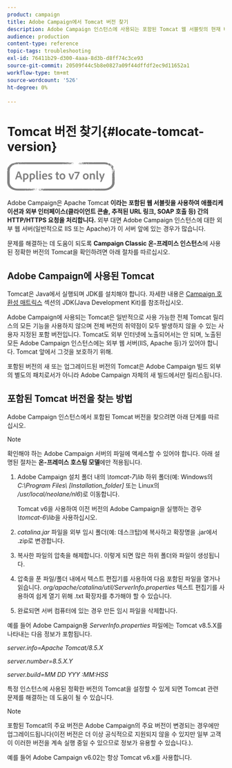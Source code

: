 ```yaml
---
product: campaign
title: Adobe Campaign에서 Tomcat 버전 찾기
description: Adobe Campaign 인스턴스에 사용되는 포함된 Tomcat 웹 서블릿의 현재 버전을 확인하는 방법을 배웁니다.
audience: production
content-type: reference
topic-tags: troubleshooting
exl-id: 76411b29-d300-4aaa-8d3b-d8ff74c3ce93
source-git-commit: 20509f44c5b8e0827a09f44dffdf2ec9d11652a1
workflow-type: tm+mt
source-wordcount: '526'
ht-degree: 0%

---
```


# Tomcat 버전 찾기{#locate-tomcat-version}

![](../../assets/v7-only.svg)

Adobe Campaign은 Apache Tomcat **이라는 포함된 웹 서블릿을 사용하여 애플리케이션과 외부 인터페이스(클라이언트 콘솔, 추적된 URL 링크, SOAP 호출 등) 간의 HTTP/HTTPS 요청을 처리합니다.** 외부 대면 Adobe Campaign 인스턴스에 대한 외부 웹 서버(일반적으로 IIS 또는 Apache)가 이 서버 앞에 있는 경우가 많습니다.

문제를 해결하는 데 도움이 되도록 **Campaign Classic 온-프레미스 인스턴스**&#x200B;에 사용된 정확한 버전의 Tomcat을 확인하려면 아래 절차를 따르십시오.

## Adobe Campaign에 사용된 Tomcat

Tomcat은 Java에서 실행되며 JDK를 설치해야 합니다. 자세한 내용은 [Campaign 호환성 매트릭스](../../rn/using/compatibility-matrix.md) 섹션의 JDK(Java Development Kit)를 참조하십시오.

Adobe Campaign에 사용되는 Tomcat은 일반적으로 사용 가능한 전체 Tomcat 릴리스의 모든 기능을 사용하지 않으며 전체 버전의 취약점이 모두 발생하지 않을 수 있는 사용자 지정된 포함 버전입니다. Tomcat도 외부 인터넷에 노출되어서는 안 되며, 노출된 모든 Adobe Campaign 인스턴스에는 외부 웹 서버(IIS, Apache 등)가 있어야 합니다. Tomcat 앞에서 그것을 보호하기 위해.

포함된 버전의 새 또는 업그레이드된 버전의 Tomcat은 Adobe Campaign 빌드 외부의 별도의 패치로서가 아니라 Adobe Campaign 자체의 새 빌드에서만 릴리스됩니다.

## 포함된 Tomcat 버전을 찾는 방법

Adobe Campaign 인스턴스에서 포함된 Tomcat 버전을 찾으려면 아래 단계를 따르십시오.

>[!NOTE]
>
>확인해야 하는 Adobe Campaign 서버의 파일에 액세스할 수 있어야 합니다. 아래 설명된 절차는 **온-프레미스 호스팅 모델**&#x200B;에만 적용됩니다.

1. Adobe Campaign 설치 폴더 내의 *\tomcat-7\lib* 하위 폴더(예: Windows의 *C:\Program Files\ [Installation_folder]* 또는 Linux의 */usr/local/neolane/nl6*)로 이동합니다.

   Tomcat v6을 사용하여 이전 버전의 Adobe Campaign을 실행하는 경우 *\tomcat-6\lib*&#x200B;을 사용하십시오.

1. *catalina.jar* 파일을 외부 임시 폴더(예: 데스크탑)에 복사하고 확장명을 .jar에서 .zip로 변경합니다.

1. 복사한 파일의 압축을 해제합니다. 이렇게 되면 많은 하위 폴더와 파일이 생성됩니다.

1. 압축을 푼 파일/폴더 내에서 텍스트 편집기를 사용하여 다음 포함된 파일을 열거나 읽습니다. *org/apache/catalina/util/ServerInfo.properties* 텍스트 편집기를 사용하여 쉽게 열기 위해 .txt 확장자를 추가해야 할 수 있습니다.

1. 완료되면 서버 컴퓨터에 있는 경우 만든 임시 파일을 삭제합니다.

예를 들어 Adobe Campaign용 *ServerInfo.properties* 파일에는 Tomcat v8.5.X를 나타내는 다음 정보가 포함됩니다.

*server.info=Apache Tomcat/8.5.X*

*server.number=8.5.X.Y*

*server.build=MM DD YYY :MM:HSS*

특정 인스턴스에 사용된 정확한 버전의 Tomcat을 설정할 수 있게 되면 Tomcat 관련 문제를 해결하는 데 도움이 될 수 있습니다.

>[!NOTE]
>
>포함된 Tomcat의 주요 버전은 Adobe Campaign의 주요 버전이 변경되는 경우에만 업그레이드됩니다(이전 버전은 더 이상 공식적으로 지원되지 않을 수 있지만 일부 고객이 이러한 버전을 계속 실행 중일 수 있으므로 정보가 유용할 수 있습니다.).
>
>예를 들어 Adobe Campaign v6.02는 항상 Tomcat v6.x를 사용합니다.
